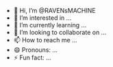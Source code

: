 - 👋 Hi, I’m @RAVENsMACHINE
- 👀 I’m interested in ...
- 🌱 I’m currently learning ...
- 💞️ I’m looking to collaborate on ...
- 📫 How to reach me ...
- 😄 Pronouns: ...
- ⚡ Fun fact: ...

<!---
RAVENsMACHINE/RAVENsMACHINE is a ✨ special ✨ repository because its `README.md` (this file) appears on your GitHub profile.
You can click the Preview link to take a look at your changes.
--->
